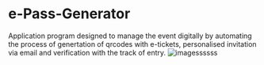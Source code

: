 # e-Pass-Generator
Application program designed to manage the event digitally by automating the process of genertation of qrcodes with e-tickets, personalised invitation via email and  verification with the track of entry.
![imagessssss](https://user-images.githubusercontent.com/75332947/190310139-e2b9201a-8a2f-477e-b5fd-ca892577e863.jpg)
